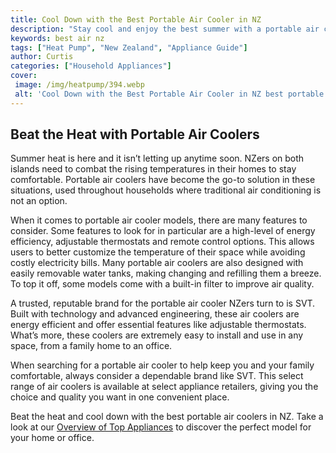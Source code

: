 ```yaml
---
title: Cool Down with the Best Portable Air Cooler in NZ
description: "Stay cool and enjoy the best summer with a portable air cooler Check out our top picks for the best portable air coolers in New Zealand and find the right one for you"
keywords: best air nz
tags: ["Heat Pump", "New Zealand", "Appliance Guide"]
author: Curtis
categories: ["Household Appliances"]
cover: 
 image: /img/heatpump/394.webp
 alt: 'Cool Down with the Best Portable Air Cooler in NZ best portable air cooler nz'
---
```

## Beat the Heat with Portable Air Coolers 

Summer heat is here and it isn’t letting up anytime soon. NZers on both islands need to combat the rising temperatures in their homes to stay comfortable. Portable air coolers have become the go-to solution in these situations, used throughout households where traditional air conditioning is not an option.

When it comes to portable air cooler models, there are many features to consider. Some features to look for in particular are a high-level of energy efficiency, adjustable thermostats and remote control options. This allows users to better customize the temperature of their space while avoiding costly electricity bills. Many portable air coolers are also designed with easily removable water tanks, making changing and refilling them a breeze. To top it off, some models come with a built-in filter to improve air quality. 

A trusted, reputable brand for the portable air cooler NZers turn to is SVT. Built with technology and advanced engineering, these air coolers are energy efficient and offer essential features like adjustable thermostats. What’s more, these coolers are extremely easy to install and use in any space, from a family home to an office. 

When searching for a portable air cooler to help keep you and your family comfortable, always consider a dependable brand like SVT. This select range of air coolers is available at select appliance retailers, giving you the choice and quality you want in one convenient place. 

Beat the heat and cool down with the best portable air coolers in NZ. Take a look at our [Overview of Top Appliances](./pages/appliance-overview) to discover the perfect model for your home or office.
